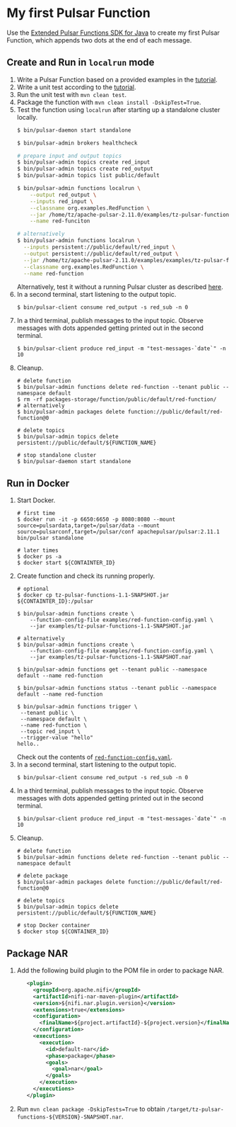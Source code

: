 # My first Pulsar Function

Use the [Extended Pulsar Functions SDK for Java][1] to create my first Pulsar Function, which appends two dots at the end of each message. 

## Create and Run in `localrun` mode
1. Write a Pulsar Function based on a provided examples in the [tutorial][2].
2. Write a unit test according to the [tutorial][3].
3. Run the unit test with `mvn clean test`.
4. Package the function with `mvn clean install -DskipTest=True`.
5. Test the function using `localrun` after starting up a standalone cluster locally.
   ```bash
   $ bin/pulsar-daemon start standalone
   
   $ bin/pulsar-admin brokers healthcheck
   
   # prepare input and output topics
   $ bin/pulsar-admin topics create red_input
   $ bin/pulsar-admin topics create red_output
   $ bin/pulsar-admin topics list public/default
   
   $ bin/pulsar-admin functions localrun \
       --output red_output \
       --inputs red_input \
       --classname org.examples.RedFunction \
       --jar /home/tz/apache-pulsar-2.11.0/examples/tz-pulsar-functions-1.1-SNAPSHOT.jar \
       --name red-funciton
   
   # alternatively
   $ bin/pulsar-admin functions localrun \
     --inputs persistent://public/default/red_input \
     --output persistent://public/default/red_output \
     --jar /home/tz/apache-pulsar-2.11.0/examples/examples/tz-pulsar-functions-1.1-SNAPSHOT.nar \
     --classname org.examples.RedFunction \
     --name red-function
   ```
   Alternatively, test it without a running Pulsar cluster as described [here][4].
6. In a second terminal, start listening to the output topic.
   ```shell 
   $ bin/pulsar-client consume red_output -s red_sub -n 0
   ```
7. In a third terminal, publish messages to the input topic. Observe messages with dots appended getting printed out in the second terminal.
   ```shell
   $ bin/pulsar-client produce red_input -m "test-messages-`date`" -n 10
   ```
8. Cleanup.
   ```shell
   # delete function
   $ bin/pulsar-admin functions delete red-function --tenant public --namespace default
   $ rm -rf packages-storage/function/public/default/red-function/
   # alternatively
   $ bin/pulsar-admin packages delete function://public/default/red-function@0
   
   # delete topics
   $ bin/pulsar-admin topics delete persistent://public/default/${FUNCTION_NAME}
   
   # stop standalone cluster
   $ bin/pulsar-daemon start standalone
   ```

## Run in Docker

1. Start Docker. 
   ```shell
   # first time
   $ docker run -it -p 6650:6650 -p 8080:8080 --mount source=pulsardata,target=/pulsar/data --mount source=pulsarconf,target=/pulsar/conf apachepulsar/pulsar:2.11.1 bin/pulsar standalone

   # later times
   $ docker ps -a
   $ docker start ${CONTAINTER_ID}
   ```
2. Create function and check its running properly.
   ```shell
   # optional
   $ docker cp tz-pulsar-functions-1.1-SNAPSHOT.jar ${CONTAINTER_ID}:/pulsar
   
   $ bin/pulsar-admin functions create \
       --function-config-file examples/red-function-config.yaml \
       --jar examples/tz-pulsar-functions-1.1-SNAPSHOT.jar
   
   # alternatively
   $ bin/pulsar-admin functions create \
       --function-config-file examples/red-function-config.yaml \
       --jar examples/tz-pulsar-functions-1.1-SNAPSHOT.nar
   
   $ bin/pulsar-admin functions get --tenant public --namespace default --name red-function
   
   $ bin/pulsar-admin functions status --tenant public --namespace default --name red-function
   
   $ bin/pulsar-admin functions trigger \
    --tenant public \
    --namespace default \
    --name red-function \
    --topic red_input \
    --trigger-value "hello"
   hello..
   ```
   Check out the contents of [`red-function-config.yaml`](src/main/resources/red-function-config.yaml).
3. In a second terminal, start listening to the output topic.
   ```shell 
   $ bin/pulsar-client consume red_output -s red_sub -n 0
   ```
4. In a third terminal, publish messages to the input topic. Observe messages with dots appended getting printed out in the second terminal.
   ```shell
   $ bin/pulsar-client produce red_input -m "test-messages-`date`" -n 10
   ```
5. Cleanup.
   ```shell
   # delete function
   $ bin/pulsar-admin functions delete red-function --tenant public --namespace default
   
   # delete package
   $ bin/pulsar-admin packages delete function://public/default/red-function@0
   
   # delete topics
   $ bin/pulsar-admin topics delete persistent://public/default/${FUNCTION_NAME}
   
   # stop Docker container
   $ docker stop ${CONTAINER_ID}
   ```

## Package NAR

1. Add the following build plugin to the POM file in order to package NAR.
   ```xml
      <plugin>
        <groupId>org.apache.nifi</groupId>
        <artifactId>nifi-nar-maven-plugin</artifactId>
        <version>${nifi.nar.plugin.version}</version>
        <extensions>true</extensions>
        <configuration>
          <finalName>${project.artifactId}-${project.version}</finalName>
        </configuration>
        <executions>
          <execution>
            <id>default-nar</id>
            <phase>package</phase>
            <goals>
              <goal>nar</goal>
            </goals>
          </execution>
        </executions>
      </plugin>
   ```
2. Run `mvn clean package -DskipTests=True` to obtain `/target/tz-pulsar-functions-${VERSION}-SNAPSHOT.nar`.

[1]: https://pulsar.apache.org/docs/2.11.x/functions-develop-api/#use-extended-sdk-for-java
[2]: https://pulsar.apache.org/docs/2.11.x/functions-develop-tutorial/
[3]: https://pulsar.apache.org/docs/2.11.x/functions-debug-unit-test/
[4]: https://pulsar.apache.org/docs/2.11.x/functions-debug-localrun/